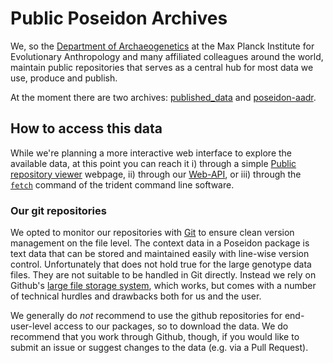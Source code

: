 # Public Poseidon Archives

We, so the [Department of Archaeogenetics](https://www.eva.mpg.de/archaeogenetics/index.html) at the Max Planck Institute for Evolutionary Anthropology and many affiliated colleagues around the world, maintain public repositories that serves as a central hub for most data we use, produce and publish.

At the moment there are two archives: [published_data](https://github.com/poseidon-framework/published_data) and [poseidon-aadr](https://github.com/poseidon-framework/poseidon-aadr).

## How to access this data

While we're planning a more interactive web interface to explore the available data, at this point you can reach it i) through a simple [Public repository viewer](https://poseidon-framework.github.io/published_data/) webpage, ii) through our [Web-API](web_api), or iii) through the [`fetch`](trident#fetch-command) command of the trident command line software.

### Our git repositories

We opted to monitor our repositories with [Git](https://git-scm.com) to ensure clean version management on the file level. The context data in a Poseidon package is text data that can be stored and maintained easily with line-wise version control. Unfortunately that does not hold true for the large genotype data files. They are not suitable to be handled in Git directly. Instead we rely on Github's [large file storage system](https://docs.github.com/en/repositories/working-with-files/managing-large-files/about-large-files-on-github), which works, but comes with a number of technical hurdles and drawbacks both for us and the user.

We generally do _not_ recommend to use the github repositories for end-user-level access to our packages, so to download the data. We do recommend that you work through Github, though, if you would like to submit an issue or suggest changes to the data (e.g. via a Pull Request).
